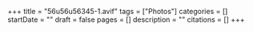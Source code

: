 +++
title = "56u56u56345-1.avif"
tags = ["Photos"]
categories = []
startDate = ""
draft = false
pages = []
description = ""
citations = []
+++
